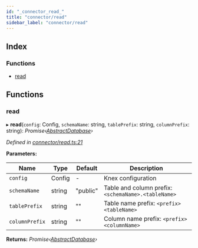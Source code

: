 ```yaml
---
id: "_connector_read_"
title: "connector/read"
sidebar_label: "connector/read"
---
```


## Index

### Functions

* [read](_connector_read_.md#read)

## Functions

###  read

▸ **read**(`config`: Config, `schemaName`: string, `tablePrefix`: string, `columnPrefix`: string): *Promise‹[AbstractDatabase](../interfaces/_abstract_abstractdatabase_.abstractdatabase.md)›*

*Defined in [connector/read.ts:21](https://github.com/aerogear/graphback/blob/b39280e7/packages/graphql-migrations/src/connector/read.ts#L21)*

**Parameters:**

Name | Type | Default | Description |
------ | ------ | ------ | ------ |
`config` | Config | - | Knex configuration |
`schemaName` | string | "public" | Table and column prefix: `<schemaName>.<tableName>` |
`tablePrefix` | string | "" | Table name prefix: `<prefix><tableName>` |
`columnPrefix` | string | "" | Column name prefix: `<prefix><columnName>`  |

**Returns:** *Promise‹[AbstractDatabase](../interfaces/_abstract_abstractdatabase_.abstractdatabase.md)›*
